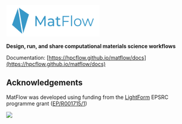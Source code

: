 <img src="docs/source/_static/images/logo-90dpi.png" width="250" alt="MatFlow logo"/>

**Design, run, and share computational materials science workflows**

Documentation: [https://hpcflow.github.io/matflow/docs](https://hpcflow.github.io/matflow/docs)

## Acknowledgements

MatFlow was developed using funding from the [LightForm](https://lightform.org.uk/) EPSRC programme grant ([EP/R001715/1](https://gow.epsrc.ukri.org/NGBOViewGrant.aspx?GrantRef=EP/R001715/1))

<img src="https://lightform-group.github.io/wiki/assets/images/site/lightform-logo.png" width="150"/>
